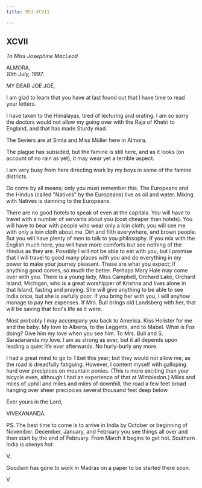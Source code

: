 ```yaml
---
title: 953 XCVII

---
```

  

  


## XCVII

*To Miss Josephine MacLeod*

ALMORA,  
*10th July, 1897*.

MY DEAR JOE JOE,

I am glad to learn that you have at last found out that I have time to
read your letters.

I have taken to the Himalayas, tired of lecturing and orating. I am so
sorry the doctors would not allow my going over with the Raja of Khetri
to England, and that has made Sturdy mad.

The Seviers are at Simla and Miss Müller here in Almora.

The plague has subsided, but the famine is still here, and as it looks
(on account of no rain as yet), it may wear yet a terrible aspect.

I am very busy from here directing work by my boys in some of the famine
districts.

Do come by all means; only you must remember this. The Europeans and the
Hindus (called "Natives" by the Europeans) live as oil and water. Mixing
with Natives is damning to the Europeans.

There are no good hotels to speak of even at the capitals. You will have
to travel with a number of servants about you (cost cheaper than
hotels). You will have to bear with people who wear only a loin cloth;
you will see me with only a loin cloth about me. Dirt and filth
everywhere, and brown people. But you will have plenty of men to talk to
you philosophy. If you mix with the English much here, you will have
more comforts but see nothing of the Hindus as they are. Possibly I will
not be able to eat with you, but I promise that I will travel to good
many places with you and do everything in my power to make your journey
pleasant. These are what you expect; if anything good comes, so much the
better. Perhaps Mary Hale may come over with you. There is a young lady,
Miss Campbell, Orchard Lake, Orchard Island, Michigan, who is a great
worshipper of Krishna and lives alone in that Island, fasting and
praying. She will give anything to be able to see India once, but she is
awfully poor. If you bring her with you, I will anyhow manage to pay her
expenses. If Mrs. Bull brings old Landsberg with her, that will be
saving that fool's life as it were.

Most probably I may accompany you back to America. Kiss Holister for me
and the baby. My love to Alberta, to the Leggetts, and to Mabel. What is
Fox doing? Give him my love when you see him. To Mrs. Bull and S.
Saradananda my love. I am as strong as ever, but it all depends upon
leading a quiet life ever afterwards. No hurly-burly any more.

I had a great mind to go to Tibet this year; but they would not allow
me, as the road is dreadfully fatiguing. However, I content myself with
galloping hard over precipices on mountain ponies. (This is more
exciting than your bicycle even, although I had an experience of that at
Wimbledon.) Miles and miles of uphill and miles and miles of downhill,
the road a few feet broad hanging over sheer precipices several thousand
feet deep below. 

Ever yours in the Lord,

VIVEKANANDA.

  
PS. The best time to come is to arrive in India by October or beginning
of November. December, January, and February you see things all over and
then start by the end of February. From March it begins to get hot.
Southern India is *always hot*. 

V.

  
Goodwin has gone to work in Madras on a paper to be started there soon. 

V.